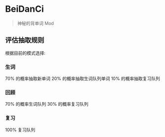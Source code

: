 # BeiDanCi

> 神秘的背单词 Mod

## 评估抽取规则

根据目前的模式选择:

### 生词

70% 的概率抽取新单词
20% 的概率抽取生词队列单词
10% 的概率抽取复习队列

### 回顾

70% 的概率生词队列
30% 的概率复习队列

### 复习

100% 复习队列